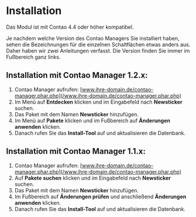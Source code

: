 # Installation

Das Modul ist mit Contao 4.4 oder höher kompatibel.

Je nachdem welche Version des Contao Managers Sie installiert haben, sehen die Bezeichnungen für die einzelnen
Schaltflächen etwas anders aus. Daher haben wir zwei Anleitungen verfasst. Die Version finden Sie immer im Fußbereich
ganz links.

## Installation mit Contao Manager 1.2.x:
1. Contao Manager aufrufen: [www.ihre-domain.de/contao-manager.phar.php](/www.ihre-domain.de/contao-manager.phar.php)
2. Im Menü auf **Entdecken** klicken und im Eingabefeld nach **Newsticker** suchen.
3. Das Paket mit dem Namen **Newsticker** hinzufügen.
4. Im Menü auf **Pakete** klicken und im Fußbereich auf **Änderungen anwenden** klicken.
5. Danach rufen Sie das **Install-Tool** auf und aktualisieren die Datenbank. 

## Installation mit Contao Manager 1.1.x:
1. Contao Manager aufrufen: [www.ihre-domain.de/contao-manager.phar.php](/www.ihre-domain.de/contao-manager.phar.php)
2. Auf **Pakete suchen** klicken und im Eingabefeld nach **Newsticker** suchen.
3. Das Paket mit dem Namen **Newsticker** hinzufügen.
4. Im Fußbereich auf **Änderungen prüfen** und anschließend **Änderungen anwenden** klicken.
5. Danach rufen Sie das **Install-Tool** auf und aktualisieren die Datenbank. 
